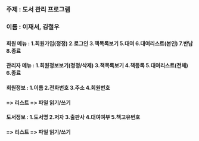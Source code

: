 ### 주제 : 도서 관리 프로그램
### 이름 : 이재서, 김철우
###
#### 회원 메뉴 : 1.회원가입(정정)  2.로그인  3.책목록보기  5.대여  6.대여리스트(본인)  7.반납  8.종료
#### 관리자 메뉴 : 1.회원정보보기(정정/삭제)  3.책목록보기  4.책등록  5.대여리스트(전체)  6.종료
####
#### 회원정보 : 1.이름  2.전화번호  3.주소  4.회원번호
#### => 리스트 => 파일 읽기/쓰기
####
#### 도서정보 : 1.도서명  2.저자  3.출판사  4.대여여부  5.책고유번호
#### => 리스트 => 파일 읽기/쓰기
